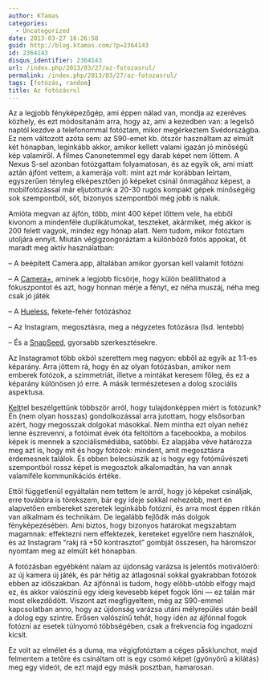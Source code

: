 ```yaml
---
author: KTamas
categories:
  - Uncategorized
date: 2013-03-27 16:26:58
guid: http://blog.ktamas.com/?p=2364143
id: 2364143
disqus_identifier: 2364143
url: /index.php/2013/03/27/az-fotozasrul/
permalink: /index.php/2013/03/27/az-fotozasrul/
tags: [fotózás, random]
title: Az fotózásrul
---
```


Az a legjobb fényképezőgép, ami éppen nálad van, mondja az ezeréves közhely, és ezt módosítanám arra, hogy az, ami a kezedben van: a legelső naptól kezdve a telefonommal fotóztam, mikor megérkeztem Svédországba. Ez nem változott azóta sem: az S90-emet kb. ötször használtam az elmúlt két hónapban, leginkább akkor, amikor kellett valami igazán jó minőségű kép valamiről. A filmes Canonetemmel egy darab képet nem lőttem. A Nexus S-sel azonban fotózgattam folyamatosan, és az egyik ok, ami miatt aztán ájfónt vettem, a kamerája volt: mint azt már korábban leírtam, egyszerűen tényleg elképesztően jó képeket csinál önmagához képest, a mobilfotózással már eljutottunk a 20-30 rugós kompakt gépek minőségéig sok szempontból, sőt, bizonyos szempontból még jobb is náluk.

Amióta megvan az ájfón, több, mint 400 képet lőttem vele, ha ebből kivonom a mindenféle duplikátumokat, teszteket, akármiket, még akkor is 200 felett vagyok, mindez egy hónap alatt. Nem tudom, mikor fotóztam utoljára ennyit. Miután végigzongoráztam a különböző fotós appokat, öt maradt meg aktív használatban:

&#8211; A beépített Camera.app, általában amikor gyorsan kell valamit fotózni
  
&#8211; A [Camera+](http://campl.us/), aminek a legjobb fícsörje, hogy külön beállíthatod a fókuszpontot és azt, hogy honnan mérje a fényt, ez néha muszáj, néha meg csak jó játék
  
&#8211; A [Hueless](http://curioussatellite.com/hueless/), fekete-fehér fotózáshoz
  
&#8211; Az Instagram, megosztásra, meg a négyzetes fotózásra (lsd. lentebb)
  
&#8211; És a [SnapSeed](http://www.snapseed.com/), gyorsabb szerkesztésekre.

Az Instagramot több okból szerettem meg nagyon: ebből az egyik az 1:1-es képarány. Arra jöttem rá, hogy én az olyan fotózásban, amikor nem emberek fotózok, a szimmetriát, illetve a mintákat keresem főleg, és ez a képarány különösen jó erre. A másik természetesen a dolog szociális aspektusa.

[Kelt](http://worldshots.hu/)tel beszélgettünk többször arról, hogy tulajdonképpen miért is fotózunk? Én (nem olyan hosszas) gondolkozással arra jutottam, hogy elsősorban azért, hogy megosszak dolgokat másokkal. Nem mintha ezt olyan nehéz lenne észrevenni, a fotóimat évek óta feltöltöm a facebookba, a mobilos képek is mennek a szociálismédiába, satöbbi. Ez alapjába véve határozza meg azt is, hogy mit és hogy fotózok: mindent, amit megosztásra érdemesnek találok. És ebben belecsúszik az is hogy egy fotóművészeti szempontból rossz képet is megosztok alkalomadtán, ha van annak valamiféle kommunikációs értéke.

Ettől függetlenül egyáltalán nem tettem le arról, hogy jó képeket csináljak, erre továbbra is törekszem, bár egy ideje sokkal nehezebb, mert én alapvetően embereket szeretek leginkább fotózni, és arra most éppen ritkán van alkalmam és technikám. De legalább fejlődik más dolgok fényképezésében. Ami biztos, hogy bizonyos határokat megszabtam magamnak: effektezni nem effektezek, kereteket egyelőre nem használok, és az Instagram &#8220;rakj rá +50 kontrasztot&#8221; gombját összesen, ha háromszor nyomtam meg az elmúlt két hónapban. 

A fotózásban egyébként nálam az újdonság varázsa is jelentős motiválóerő: az új kamera új játék, és pár hétig az átlagosnál sokkal gyakrabban fotózok ebben az időszakban. Az ájfónnál is tudom, hogy előbb-utóbb elfogy majd ez, és akkor valószínű egy ideig kevesebb képet fogok lőni &#8212; ez talán már most elkezdődött. Viszont azt megfigyeltem, még az S90-emmel kapcsolatban anno, hogy az újdonság varázsa utáni mélyrepülés után beáll a dolog egy szintre. Erősen valószínű tehát, hogy idén az ájfónnal fogok fotózni az esetek túlnyomó többségében, csak a frekvencia fog ingadozni kicsit.

Ez volt az elmélet és a duma, ma végigfotóztam a céges påsklunchot, majd felmentem a tetőre és csináltam ott is egy csomó képet (gyönyörű a kilátás) meg egy videót, de ezt majd egy másik posztban, hamarosan.
